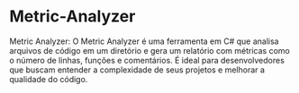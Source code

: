 # Metric-Analyzer
 Metric Analyzer: O Metric Analyzer é uma ferramenta em C# que analisa arquivos de código em um diretório e gera um relatório com métricas como o número de linhas, funções e comentários. É ideal para desenvolvedores que buscam entender a complexidade de seus projetos e melhorar a qualidade do código.
